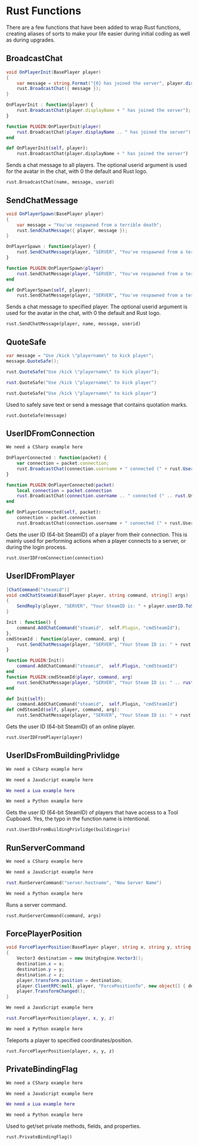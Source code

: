 # Rust Functions

There are a few functions that have been added to wrap Rust functions, creating aliases of sorts to make your life easier during initial coding as well as during upgrades.

## BroadcastChat

``` csharp
void OnPlayerInit(BasePlayer player)
{
    var message = string.Format("{0} has joined the server", player.displayName);
    rust.BroadcastChat({ message });
}
```

``` javascript
OnPlayerInit : function(player) {
    rust.BroadcastChat(player.displayName + " has joined the server");
}
```

``` lua
function PLUGIN:OnPlayerInit(player)
    rust.BroadcastChat(player.displayName .. " has joined the server")
end
```

``` python
def OnPlayerInit(self, player):
    rust.BroadcastChat(player.displayName + " has joined the server")
```

Sends a chat message to all players. The optional userid argument is used for the avatar in the chat, with 0 the default and Rust logo.

`rust.BroadcastChat(name, message, userid)`

## SendChatMessage

``` csharp
void OnPlayerSpawn(BasePlayer player)
{
    var message = "You've respawned from a terrible death";
    rust.SendChatMessage({ player, message });
}
```

``` javascript
OnPlayerSpawn : function(player) {
    rust.SendChatMessage(player, "SERVER", "You've respawned from a terrible death");
}
```

``` lua
function PLUGIN:OnPlayerSpawn(player)
    rust.SendChatMessage(player, "SERVER", "You've respawned from a terrible death")
end
```

``` python
def OnPlayerSpawn(self, player):
    rust.SendChatMessage(player, "SERVER", "You've respawned from a terrible death")
```

Sends a chat message to specified player. The optional userid argument is used for the avatar in the chat, with 0 the default and Rust logo.

`rust.SendChatMessage(player, name, message, userid)`

## QuoteSafe

``` csharp
var message = "Use /kick \"playername\" to kick player";
message.QuoteSafe();
```

``` javascript
rust.QuoteSafe("Use /kick \"playername\" to kick player");
```

``` lua
rust.QuoteSafe("Use /kick \"playername\" to kick player")
```

``` python
rust.QuoteSafe("Use /kick \"playername\" to kick player")
```

Used to safely save text or send a message that contains quotation marks.

`rust.QuoteSafe(message)`

## UserIDFromConnection

``` csharp
We need a CSharp example here
```

``` javascript
OnPlayerConnected : function(packet) {
    var connection = packet.connection;
    rust.BroadcastChat(connection.username + " connected (" + rust.UserIDFromConnection(connection) + ")");
}
```

``` lua
function PLUGIN:OnPlayerConnected(packet)
    local connection = packet.connection
    rust.BroadcastChat(connection.username .. " connected (" .. rust.UserIDFromConnection(connection) .. ")")
end
```

``` python
def OnPlayerConnected(self, packet):
    connection = packet.connection
    rust.BroadcastChat(connection.username + " connected (" + rust.UserIDFromConnection(connection) + ")")
```

Gets the user ID (64-bit SteamID) of a player from their connection. This is mainly used for performing actions when a player connects to a server, or during the login process.

`rust.UserIDFromConnection(connection)`

## UserIDFromPlayer

``` csharp
[ChatCommand("steamid")]
void cmdChatSteamid(BasePlayer player, string command, string[] args)
{
    SendReply(player, "SERVER", "Your SteamID is: " + player.userID.ToString());
}
```

``` javascript
Init : function() {
    command.AddChatCommand("steamid",  self.Plugin, "cmdSteamId");
},
cmdSteamId : function(player, command, arg) {
    rust.SendChatMessage(player, "SERVER", "Your Steam ID is: " + rust.UserIDFromPlayer(player));
}
```

``` lua
function PLUGIN:Init()
    command.AddChatCommand("steamid",  self.Plugin, "cmdSteamId")
end
function PLUGIN:cmdSteamId(player, command, arg)
    rust.SendChatMessage(player, "SERVER", "Your Steam ID is: " .. rust.UserIDFromPlayer(player))
end
```

``` python
def Init(self):
    command.AddChatCommand("steamid",  self.Plugin, "cmdSteamId")
def cmdSteamId(self, player, command, arg):
    rust.SendChatMessage(player, "SERVER", "Your Steam ID is: " + rust.UserIDFromPlayer(player))
```

Gets the user ID (64-bit SteamID) of an online player.

`rust.UserIDFromPlayer(player)`

## UserIDsFromBuildingPrivlidge

``` csharp
We need a CSharp example here
```

``` javascript
We need a JavaScript example here
```

``` lua
We need a Lua example here
```

``` python
We need a Python example here
```

Gets the user ID (64-bit SteamID) of players that have access to a Tool Cupboard. Yes, the typo in the function name is intentional.

`rust.UserIDsFromBuildingPrivlidge(buildingpriv)`

## RunServerCommand

``` csharp
We need a CSharp example here
```

``` javascript
We need a JavaScript example here
```

``` lua
rust.RunServerCommand("server.hostname", "New Server Name")
```

``` python
We need a Python example here
```

Runs a server command.

`rust.RunServerCommand(command, args)`

## ForcePlayerPosition

``` csharp
void ForcePlayerPosition(BasePlayer player, string x, string y, string z)
{
    Vector3 destination = new UnityEngine.Vector3();
    destination.x = x;
    destination.y = y;
    destination.z = z;
    player.transform.position = destination;
    player.ClientRPC(null, player, "ForcePositionTo", new object[] { destination });
    player.TransformChanged();
}
```

``` javascript
We need a JavaScript example here
```

``` lua
rust.ForcePlayerPosition(player, x, y, z)
```

``` python
We need a Python example here
```

Teleports a player to specified coordinates/position.

`rust.ForcePlayerPosition(player, x, y, z)`

## PrivateBindingFlag

``` csharp
We need a CSharp example here
```

``` javascript
We need a JavaScript example here
```

``` lua
We need a Lua example here
```

``` python
We need a Python example here
```

Used to get/set private methods, fields, and properties.

`rust.PrivateBindingFlag()`
